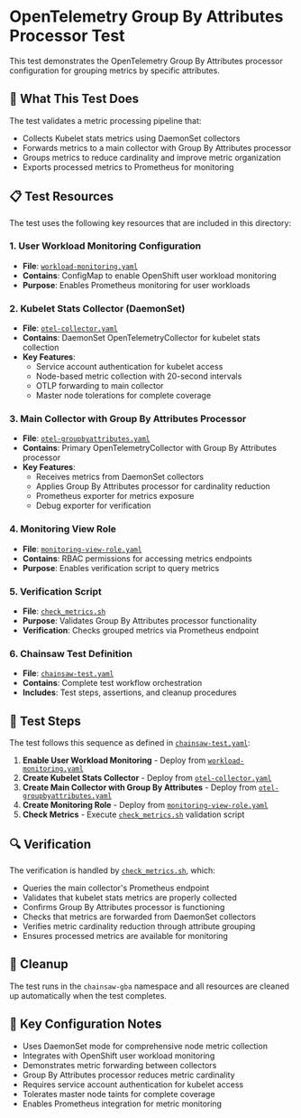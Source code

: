 # OpenTelemetry Group By Attributes Processor Test

This test demonstrates the OpenTelemetry Group By Attributes processor configuration for grouping metrics by specific attributes.

## 🎯 What This Test Does

The test validates a metric processing pipeline that:
- Collects Kubelet stats metrics using DaemonSet collectors
- Forwards metrics to a main collector with Group By Attributes processor
- Groups metrics to reduce cardinality and improve metric organization
- Exports processed metrics to Prometheus for monitoring

## 📋 Test Resources

The test uses the following key resources that are included in this directory:

### 1. User Workload Monitoring Configuration
- **File**: [`workload-monitoring.yaml`](./workload-monitoring.yaml)
- **Contains**: ConfigMap to enable OpenShift user workload monitoring
- **Purpose**: Enables Prometheus monitoring for user workloads

### 2. Kubelet Stats Collector (DaemonSet)
- **File**: [`otel-collector.yaml`](./otel-collector.yaml)
- **Contains**: DaemonSet OpenTelemetryCollector for kubelet stats collection
- **Key Features**:
  - Service account authentication for kubelet access
  - Node-based metric collection with 20-second intervals
  - OTLP forwarding to main collector
  - Master node tolerations for complete coverage

### 3. Main Collector with Group By Attributes Processor
- **File**: [`otel-groupbyattributes.yaml`](./otel-groupbyattributes.yaml)
- **Contains**: Primary OpenTelemetryCollector with Group By Attributes processor
- **Key Features**:
  - Receives metrics from DaemonSet collectors
  - Applies Group By Attributes processor for cardinality reduction
  - Prometheus exporter for metrics exposure
  - Debug exporter for verification

### 4. Monitoring View Role
- **File**: [`monitoring-view-role.yaml`](./monitoring-view-role.yaml)
- **Contains**: RBAC permissions for accessing metrics endpoints
- **Purpose**: Enables verification script to query metrics

### 5. Verification Script
- **File**: [`check_metrics.sh`](./check_metrics.sh)
- **Purpose**: Validates Group By Attributes processor functionality
- **Verification**: Checks grouped metrics via Prometheus endpoint

### 6. Chainsaw Test Definition
- **File**: [`chainsaw-test.yaml`](./chainsaw-test.yaml)
- **Contains**: Complete test workflow orchestration
- **Includes**: Test steps, assertions, and cleanup procedures

## 🚀 Test Steps

The test follows this sequence as defined in [`chainsaw-test.yaml`](./chainsaw-test.yaml):

1. **Enable User Workload Monitoring** - Deploy from [`workload-monitoring.yaml`](./workload-monitoring.yaml)
2. **Create Kubelet Stats Collector** - Deploy from [`otel-collector.yaml`](./otel-collector.yaml)
3. **Create Main Collector with Group By Attributes** - Deploy from [`otel-groupbyattributes.yaml`](./otel-groupbyattributes.yaml)
4. **Create Monitoring Role** - Deploy from [`monitoring-view-role.yaml`](./monitoring-view-role.yaml)
5. **Check Metrics** - Execute [`check_metrics.sh`](./check_metrics.sh) validation script

## 🔍 Verification

The verification is handled by [`check_metrics.sh`](./check_metrics.sh), which:
- Queries the main collector's Prometheus endpoint
- Validates that kubelet stats metrics are properly collected
- Confirms Group By Attributes processor is functioning
- Checks that metrics are forwarded from DaemonSet collectors
- Verifies metric cardinality reduction through attribute grouping
- Ensures processed metrics are available for monitoring

## 🧹 Cleanup

The test runs in the `chainsaw-gba` namespace and all resources are cleaned up automatically when the test completes.

## 📝 Key Configuration Notes

- Uses DaemonSet mode for comprehensive node metric collection
- Integrates with OpenShift user workload monitoring
- Demonstrates metric forwarding between collectors
- Group By Attributes processor reduces metric cardinality
- Requires service account authentication for kubelet access
- Tolerates master node taints for complete coverage
- Enables Prometheus integration for metric monitoring 